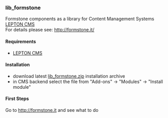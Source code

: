 ### lib_formstone

Formstone components as a library for Content Management Systems [LEPTON CMS][1]<br />
For details please see: http://formstone.it/

#### Requirements

* [LEPTON CMS][1]

#### Installation

* download latest [lib_formstone.zip][2] installation archive
* in CMS backend select the file from "Add-ons" -> "Modules" -> "Install module"

#### First Steps

Go to http://formstone.it and see what to do

[1]: http://lepton-cms.org "LEPTON CMS"
[2]: http://www.lepton-cms.com/lepador/libraries/lib_formstone.php


